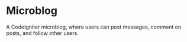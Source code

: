 # Microblog
A CodeIgniter microblog, where users can post messages, comment on posts, and follow other users.
